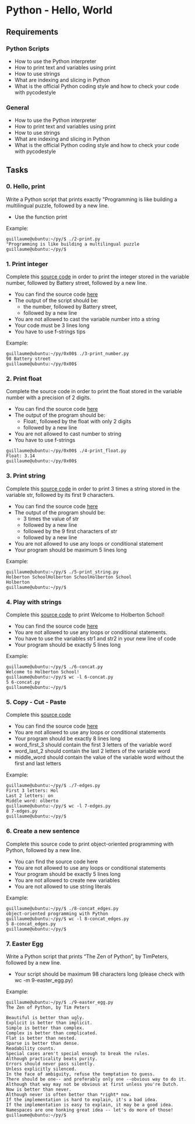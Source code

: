 # Python - Hello, World

## Requirements

### Python Scripts

- How to use the Python interpreter
- How to print text and variables using print
- How to use strings
- What are indexing and slicing in Python
- What is the official Python coding style and how to check your code with pycodestyle

### General

- How to use the Python interpreter
- How to print text and variables using print
- How to use strings
- What are indexing and slicing in Python
- What is the official Python coding style and how to check your code with pycodestyle


## Tasks

### 0. Hello, print

Write a Python script that prints exactly "Programming is like building a multilingual puzzle, followed by a new line.

- Use the function print

Example:

```
guillaume@ubuntu:~/py/$ ./2-print.py 
"Programming is like building a multilingual puzzle
guillaume@ubuntu:~/py/$
```


### 1. Print integer

Complete this [source code](https://github.com/hs-hq/0x00.py/blob/main/3-print_number.py) in order to print the integer stored in the variable number, followed by Battery street, followed by a new line.

- You can find the source code [here](https://github.com/hs-hq/0x00.py/blob/main/3-print_number.py)
- The output of the script should be:
	- the number, followed by Battery street,
	- followed by a new line
- You are not allowed to cast the variable number into a string
- Your code must be 3 lines long
- You have to use f-strings tips

Example:

```
guillaume@ubuntu:~/py/0x00$ ./3-print_number.py
98 Battery street
guillaume@ubuntu:~/py/0x00$ 
```


### 2. Print float

Complete the source code in order to print the float stored in the variable number with a precision of 2 digits.

- You can find the source code [here](https://github.com/hs-hq/0x00.py/blob/main/4-print_float.py)
- The output of the program should be:
	- Float:, followed by the float with only 2 digits
	- followed by a new line
- You are not allowed to cast number to string
- You have to use f-strings

```
guillaume@ubuntu:~/py/0x00$ ./4-print_float.py
Float: 3.14
guillaume@ubuntu:~/py/0x00$ 
```


### 3. Print string

Complete this [source code](https://github.com/hs-hq/0x00.py/blob/main/5-print_string.py) in order to print 3 times a string stored in the variable str, followed by its first 9 characters.

- You can find the source code [here](https://github.com/hs-hq/0x00.py/blob/main/5-print_string.py)
- The output of the program should be:
	- 3 times the value of str
	- followed by a new line
	- followed by the 9 first characters of str
	- followed by a new line
- You are not allowed to use any loops or conditional statement
- Your program should be maximum 5 lines long

Example:

```
guillaume@ubuntu:~/py/$ ./5-print_string.py 
Holberton SchoolHolberton SchoolHolberton School
Holberton
guillaume@ubuntu:~/py/$ 
```


### 4. Play with strings

Complete this [source code](https://github.com/hs-hq/0x00.py/blob/main/6-concat.py) to print Welcome to Holberton School!

- You can find the source code [here](https://github.com/hs-hq/0x00.py/blob/main/6-concat.py)
- You are not allowed to use any loops or conditional statements.
- You have to use the variables str1 and str2 in your new line of code
- Your program should be exactly 5 lines long

Example:

```
guillaume@ubuntu:~/py/$ ./6-concat.py
Welcome to Holberton School!
guillaume@ubuntu:~/py/$ wc -l 6-concat.py
5 6-concat.py
guillaume@ubuntu:~/py/$ 
```


### 5. Copy - Cut - Paste

Complete this [source code](https://github.com/hs-hq/0x00.py/blob/main/7-edges.py)

- You can find the source code [here](https://github.com/hs-hq/0x00.py/blob/main/7-edges.py)
- You are not allowed to use any loops or conditional statements
- Your program should be exactly 8 lines long
- word_first_3 should contain the first 3 letters of the variable word
- word_last_2 should contain the last 2 letters of the variable word
- middle_word should contain the value of the variable word without the first and last letters

Example:

```
guillaume@ubuntu:~/py/$ ./7-edges.py
First 3 letters: Hol
Last 2 letters: on
Middle word: olberto
guillaume@ubuntu:~/py/$ wc -l 7-edges.py
8 7-edges.py
guillaume@ubuntu:~/py/$
```


### 6. Create a new sentence

Complete this source code to print object-oriented programming with Python, followed by a new line.

- You can find the source code here
- You are not allowed to use any loops or conditional statements
- Your program should be exactly 5 lines long
- You are not allowed to create new variables
- You are not allowed to use string literals

Example:

```
guillaume@ubuntu:~/py/$ ./8-concat_edges.py
object-oriented programming with Python
guillaume@ubuntu:~/py/$ wc -l 8-concat_edges.py
5 8-concat_edges.py
guillaume@ubuntu:~/py/$
```


### 7. Easter Egg

Write a Python script that prints “The Zen of Python”, by TimPeters, followed by a new line.

- Your script should be maximum 98 characters long (please check with wc -m 9-easter_egg.py)

Example:

```
guillaume@ubuntu:~/py/$ ./9-easter_egg.py
The Zen of Python, by Tim Peters

Beautiful is better than ugly.
Explicit is better than implicit.
Simple is better than complex.
Complex is better than complicated.
Flat is better than nested.
Sparse is better than dense.
Readability counts.
Special cases aren't special enough to break the rules.
Although practicality beats purity.
Errors should never pass silently.
Unless explicitly silenced.
In the face of ambiguity, refuse the temptation to guess.
There should be one-- and preferably only one --obvious way to do it.
Although that way may not be obvious at first unless you're Dutch.
Now is better than never.
Although never is often better than *right* now.
If the implementation is hard to explain, it's a bad idea.
If the implementation is easy to explain, it may be a good idea.
Namespaces are one honking great idea -- let's do more of those!
guillaume@ubuntu:~/py/$
```
